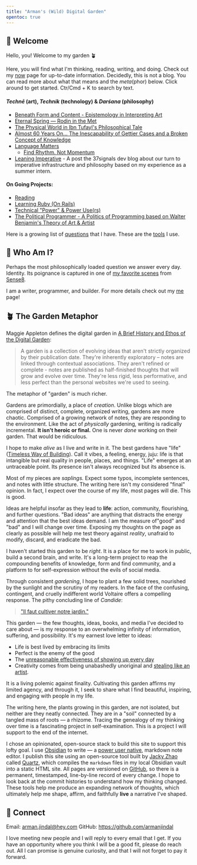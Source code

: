 ```yaml
---
title: "Arman's (Wild) Digital Garden"
opentoc: true
---
```

##  🌊 Welcome 

Hello, you! Welcome to my garden 🪴

Here, you will find what I'm thinking, reading, writing, and doing. Check out my [now](digital-garden/personal/now.md) page for up-to-date information. Decidedly, this is not a blog. You can read more about what that means and the *meta*(phor) below. Click around to get started. Ctr/Cmd + K to search by text.
####  *Technē* (art), *Technik* (technology) & *Darśana* (philosophy)
- [Beneath Form and Content - Epistemology in Interpreting Art](digital-garden/philosophy/Beyond-Form-Content.md)
- [Eternal Spring — Rodin in the Met](digital-garden/art/Rodin/Eternal%20Spring%20—%20A%20Formal%20Analysis%20of%20Rodin.md)
- [The Physical World in Ibn Tufayl's Philosophical Tale](digital-garden/philosophy/Ibn-Tufayl.md)
- [Almost 60 Years On... The Inescapability of Gettier Cases and a Broken Concept of Knowledge](digital-garden/philosophy/The-Inescapability-of-Gettier%20Cases.md)
- [Language Matters](digital-garden/philosophy/Language-Matters.md)
	- [Find Rhythm. Not Momentum](digital-garden/philosophy/Rhythm-Not-Momentum.md)
- [Leaning Imperative](https://dev.37signals.com/leaning-imperative/) - A post the 37signals dev blog about our turn to imperative infrastructure and philosophy based on my experience as a summer intern.
#### On Going Projects: 
-  [Reading](digital-garden/reading/Philosophy%20of%20Reading.md)
-  [Learning Ruby (On Rails)](digital-garden/technology/Ruby.md) 
- [Technical "Power" & Power Use(rs)](digital-garden/technology/Independent%20Study/Power%20&%20Power%20User%20-%20Prospectus.md)
-  [The Political Programmer - A Politics of Programming based on Walter Benjamin's Theory of Art & Artist](digital-garden/work-in-progress/The-Political-Programmer.md)

Here is a growing list of [questions](digital-garden/personal/Questions.md) that I have. These are the [tools](digital-garden/personal/Tools.md) I use. 

## 🧐 Who Am I?

Perhaps the most philosophically loaded question we answer every day. Identity. Its poignance is captured in one of [my favorite scenes](https://www.youtube.com/watch?t=70&v=fR5-x7v7UkE&feature=youtu.be) from [Sense8](https://en.wikipedia.org/wiki/Sense8).

I am a writer, programmer, and builder. For more details check out my [me](digital-garden/personal/me.md) page!
## 🪴 The Garden Metaphor 

Maggie Appleton defines the digital garden in [A Brief History and Ethos of the Digital Garden](https://maggieappleton.com/garden-history):

> A garden is a collection of evolving ideas that aren't strictly organized by their publication date. They're inherently exploratory – notes are linked through contextual associations. They aren't refined or complete - notes are published as half-finished thoughts that will grow and evolve over time. They're less rigid, less performative, and less perfect than the personal websites we're used to seeing.

The metaphor of "garden" is much richer.

Gardens are primordially, a place of *creation*. Unlike blogs which are comprised of distinct, complete, organized writing, gardens are more chaotic. Comprised of a growing network of notes, they are responding to the environment. Like the act of *physically* gardening, writing is radically incremental. **It isn't heroic or final.**  One is never *done* working on their garden. That would be ridiculous. 

I hope to make *alive* as I live and write in it. The best gardens have "life" ([Timeless Way of Building](https://en.wikipedia.org/wiki/The_Timeless_Way_of_Building)). Call it vibes, a feeling, energy, juju: life is that intangible but real quality in people, places, and things. "Life" emerges at an untraceable point. Its presence isn't always recognized but its absence is. 

Most of my pieces are *saplings.* Expect some typos, incomplete sentences, and notes with little structure. The writing here isn't my considered "final" opinion. In fact, I expect over the course of my life, most pages will die. This is good. 

Ideas are helpful insofar as they lead to **life**: action, community, flourishing, and further questions. "Bad ideas" are anything that distracts the energy and attention that the best ideas demand. I am the measure of"good" and "bad" and I will change over time. Exposing my thoughts on the page as clearly as possible will help me test theory against *reality*, unafraid to modify, discard, and eradicate the bad.

I haven't started this garden to be *right*. It is a place for me to work in public, build a second brain, and write. It's a long-term project to reap the compounding benefits of knowledge, form and find community, and a platform to for self-expression without the evils of social media. 

Through consistent *gardening*, I hope to plant a few solid trees, nourished by the sunlight and the scrutiny of my readers. In the face of the confusing, contingent, and cruelly indifferent world Voltaire offers a compelling response. The pithy concluding line of *Candide*:

> [ "Il faut cultiver notre jardin."](https://www.theschooloflife.com/article/cultivate-own-garden-voltaire/)  

This garden — the few thoughts, ideas, books, and media I've decided to care about — is my response to an overwhelming infinity of information, suffering, and possibility. It's my earnest love letter to ideas:
- Life is best lived by embracing its limits 
- Perfect is the enemy of the good 
- The [unreasonable effectiveness of showing up every day](https://typesense.org/blog/the-unreasonable-effectiveness-of-just-showing-up-everyday/)
- Creativity comes from being unabashedly unoriginal and [stealing like an artist](https://en.wikipedia.org/wiki/Steal_Like_an_Artist). 

It is a living polemic against finality. Cultivating this garden affirms my limited agency, and through it, I seek to share what I find beautiful, inspiring, and engaging with people in my life. 

The writing here, the plants growing in this garden, are not isolated, but neither are they neatly connected. They are in a "soil" connected by a tangled mass of roots — a rhizome. Tracing the genealogy of my thinking over time is a fascinating project in self-examination. This is a project I will support to the end of the internet. 

I chose an opinionated, open-source stack to build this site to support this lofty goal. I use [Obsidian](https://obsidian.md/) to write — a [power user native](digital-garden/technology/Independent%20Study/Power%20&%20Power%20User%20-%20Prospectus.md), markdown note editor.  I publish this site using an open-source tool built by [Jacky Zhao](https://jzhao.xyz/) called [Quartz](https://github.com/jackyzha0/quartz#quartz), which compiles the `markdown` files in my local Obsidian vault into a static HTML site. All pages are versioned on [GitHub](https://github.com/armanjindal/armanjindal.github.io/commit/hugo), so there is a permanent, timestamped, line-by-line record of every change. I hope to look back at the commit histories to understand how my thinking changed. These tools help me produce an expanding network of thoughts, which ultimately help me shape, affirm, and faithfully **live** a narrative I've shaped. 

## 🔗 Connect 

Email: arman.jindal@hey.com 
GitHub: https://github.com/armanjindal

I love meeting new people and I will reply to every email that I get. If you have an opportunity where you think I will be a good fit, please do reach out. All I can promise is genuine curiosity, and that I will not forget to pay it forward.


